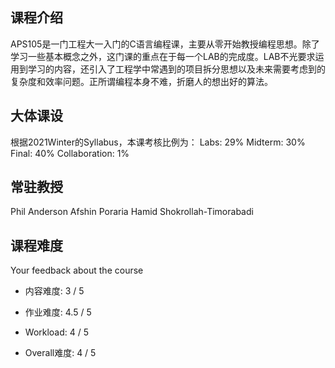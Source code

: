 ## 课程介绍
APS105是一门工程大一入门的C语言编程课，主要从零开始教授编程思想。除了学习一些基本概念之外，这门课的重点在于每一个LAB的完成度。LAB不光要求运用到学习的内容，还引入了工程学中常遇到的项目拆分思想以及未来需要考虑到的复杂度和效率问题。正所谓编程本身不难，折磨人的想出好的算法。

## 大体课设
根据2021Winter的Syllabus，本课考核比例为：
Labs: 29%
Midterm: 30%
Final: 40%
Collaboration: 1%

## 常驻教授
Phil Anderson
Afshin Poraria
Hamid Shokrollah-Timorabadi

## 课程难度
Your feedback about the course

- 内容难度:  3 / 5

- 作业难度:  4.5 / 5

- Workload:  4 / 5

- Overall难度:  4 / 5